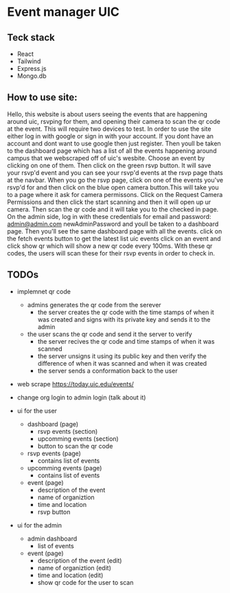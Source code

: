 # Event manager UIC

## Teck stack

- React
- Tailwind
- Express.js
- Mongo.db

## How to use site:

Hello, this website is about users seeing the events that are happening
around uic, rsvping for them, and opening their camera to scan the qr
code at the event. This will require two devices to test. In order to
use the site either log in with google or sign in with your account. If
you dont have an account and dont want to use google then just register.
Then youll be taken to the dashboard page which has a list of all the
events happening around campus that we webscraped off of uic's wesbite.
Choose an event by clicking on one of them. Then click on the green rsvp
button. It will save your rsvp'd event and you can see your rsvp'd
events at the rsvp page thats at the navbar. When you go the rsvp page,
click on one of the events you've rsvp'd for and then click on the blue
open camera button.This will take you to a page where it ask for camera
permissons. Click on the Request Camera Permissions and then click the
start scanning and then it will open up ur camera. Then scan the qr code
and it will take you to the checked in page. On the admin side, log in
with these credentials for email and password: admin@admin.com
newAdminPassword and youll be taken to a dashboard page. Then you'll see
the same dashboard page with all the events. click on the fetch events
button to get the latest list uic events click on an event and click
show qr which will show a new qr code every 100ms. With these qr codes,
the users will scan these for their rsvp events in order to check in.

## TODOs

- implemnet qr code

  - admins generates the qr code from the serever
    - the server creates the qr code with the time stamps of when it was created and signs with its private key and sends it to the admin
  - the user scans the qr code and send it the server to verify
    - the server recives the qr code and time stamps of when it was scanned
    - the server unsigns it using its public key and then verify the difference of when it was scanned and when it was created
    - the server sends a conformation back to the user

- web scrape <https://today.uic.edu/events/>

- change org login to admin login (talk about it)

- ui for the user

  - dashboard (page)
    - rsvp events (section)
    - upcomming events (section)
    - button to scan the qr code
  - rsvp events (page)
    - contains list of events
  - upcomming events (page)
    - contains list of events
  - event (page)
    - description of the event
    - name of organiztion
    - time and location
    - rsvp button

- ui for the admin
  - admin dashboard
    - list of events
  - event (page)
    - description of the event (edit)
    - name of organiztion (edit)
    - time and location (edit)
    - show qr code for the user to scan

<!-- # React + TypeScript + Vite

This template provides a minimal setup to get React working in Vite with HMR and some ESLint rules.

Currently, two official plugins are available:

- [@vitejs/plugin-react](https://github.com/vitejs/vite-plugin-react/blob/main/packages/plugin-react/README.md) uses [Babel](https://babeljs.io/) for Fast Refresh
- [@vitejs/plugin-react-swc](https://github.com/vitejs/vite-plugin-react-swc) uses [SWC](https://swc.rs/) for Fast Refresh

## Expanding the ESLint configuration

If you are developing a production application, we recommend updating the configuration to enable type aware lint rules:

- Configure the top-level `parserOptions` property like this:

```js
export default tseslint.config({
  languageOptions: {
    // other options...
    parserOptions: {
      project: ['./tsconfig.node.json', './tsconfig.app.json'],
      tsconfigRootDir: import.meta.dirname,
    },
  },
})
```

- Replace `tseslint.configs.recommended` to `tseslint.configs.recommendedTypeChecked` or `tseslint.configs.strictTypeChecked`
- Optionally add `...tseslint.configs.stylisticTypeChecked`
- Install [eslint-plugin-react](https://github.com/jsx-eslint/eslint-plugin-react) and update the config:

```js
// eslint.config.js
import react from 'eslint-plugin-react'

export default tseslint.config({
  // Set the react version
  settings: { react: { version: '18.3' } },
  plugins: {
    // Add the react plugin
    react,
  },
  rules: {
    // other rules...
    // Enable its recommended rules
    ...react.configs.recommended.rules,
    ...react.configs['jsx-runtime'].rules,
  },
})
``` -->
